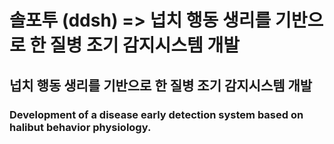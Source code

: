 # 솔포투 (ddsh) => 넙치 행동 생리를 기반으로 한 질병 조기 감지시스템 개발
## 넙치 행동 생리를 기반으로 한 질병 조기 감지시스템 개발
### Development of a disease early detection system based on halibut behavior physiology.


